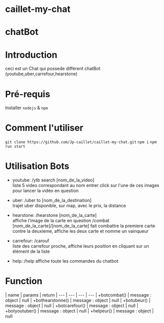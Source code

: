 # caillet-my-chat

# chatBot

# Introduction

ceci est un Chat qui possede différent chatBot (youtube,uber,carrefour,hearstone)

# Pré-requis

Installer `nodejs` & `npm`

# Comment l'utiliser

`git clone https://github.com/Jp-caillet/caillet-my-chat.git`
`npm i`
`npm run start`

# Utilisation Bots

  * youtube: /ytb search [nom_de_la_video]  
liste 5 video correspondant au nom entrer
click sur l'une de ces images pour lancer la vidéo en question

  * uber: /uber to [nom_de_la_destination]  
trajet uber disponible, sur map, avec le prix, la distance

  * hearstone: /hearstone [nom_de_la_carte]  
affiche l'image de la carte en question
				/combat [nom_de_la_carte]/[nom_de_la_carte]
fait combattre la premiere carte contre la deuxieme, affiche les deux carte et nomme un vainqueur

  * carrefour: /carouf  
liste des carrefour proche, affiche leurs position en cliquant sur un élément de la liste
  
  * help: /help
affiche toute les commandes du chatbot

# Function


| name | params | return 
| --- | --- | --- | ---
| +botcombat() | message : object | null 
| +bothearstonne() | message : object | null
| +botubeur() | message : object | null
| +botcarefour() | message : object | null
| +botyoutuber() | message : object | null
| +helpeur() | message : object | null
